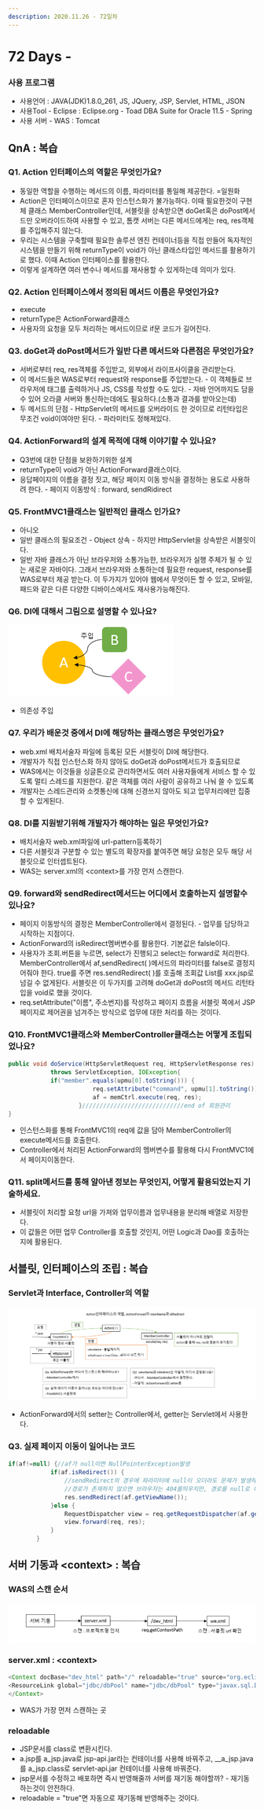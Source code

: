 ```yaml
---
description: 2020.11.26 - 72일차
---
```


# 72 Days -

### 사용 프로그램

* 사용언어 : JAVA\(JDK\)1.8.0\_261, JS, JQuery, JSP, Servlet, HTML, JSON
* 사용Tool  - Eclipse : Eclipse.org - Toad DBA Suite for Oracle 11.5 - Spring
* 사용 서버 - WAS : Tomcat

## QnA : 복습

### Q1. Action 인터페이스의 역할은 무엇인가요?

* 동일한 역할을 수행하는 메서드의 이름, 파라미터를 통일해 제공한다. =일원화
* Action은 인터페이스이므로 혼자 인스턴스화가 불가능하다. 이때 필요한것이 구현체 클래스 MemberController인데,  서블릿을 상속받으면 doGet혹은 doPost메서드만 오버라이드하여 사용할 수 있고,  톰캣 서버는 다른 메서드에게는 req, res객체를 주입해주지 않는다.
* 우리는 시스템을 구축할때 필요한 솔루션 엔진 컨테이너등을 직접 만들어 독자적인 시스템을 만들기 위해 returnType이 void가 아닌 클래스타입인 메서드를 활용하기로 했다.  이때 Action 인터페이스를 활용한다.
* 이렇게 설계하면 여러 변수나 메서드를 재사용할 수 있게하는데 의미가 있다.

### Q2. Action 인터페이스에서 정의된 메서드 이름은 무엇인가요?

* execute
* returnType은 ActionForward클래스
* 사용자의 요청을 모두 처리하는 메서드이므로 if문 코드가 길어진다.

### Q3. doGet과 doPost메서드가 일반 다른 메서드와 다른점은 무엇인가요?

* 서버로부터 req, res객체를 주입받고, 외부에서 라이프사이클을 관리받는다.
* 이 메서드들은 WAS로부터 request와 response를 주입받는다. - 이 객체들로 브라우저에 태그를 출력하거나 JS, CSS를 작성할 수도 있다. - 자바 언어까지도 담을 수 있어 오라클 서버와 통신하는데에도 필요하다.\(소통과 결과를 받아오는데\)
* 두 메서드의 단점 - HttpServlet의 메서드를 오버라이드 한 것이므로 리턴타입은 무조건 void이여야만 된다. - 파라미터도 정해져있다.

### Q4. ActionForward의 설계 목적에 대해 이야기할 수 있나요?

* Q3번에 대한 단점을 보완하기위한 설계
* returnType이 void가 아닌 ActionForward클래스이다.
* 응답페이지의 이름을 결정 짓고, 해당 페이지 이동 방식을 결정하는 용도로 사용하려 한다. - 페이지 이동방식 : forward, sendRidirect

### Q5. FrontMVC1클래스는 일반적인 클래스 인가요? 

* 아니오
* 일반 클래스의 필요조건 - Object 상속 - 하지만 HttpServlet을 상속받은 서블릿이다.
* 일반 자바 클래스가 아닌 브라우저와 소통가능한, 브라우저가 실행 주체가 될 수 있는 새로운 자바이다. 그래서 브라우저와 소통하는데 필요한 request, response를 WAS로부터 제공 받는다. 이 두가지가 있어야 웹에서 무엇이든 할 수 있고, 모바일, 패드와 같은 다른  다양한 디바이스에서도 재사용가능해진다.

### Q6. DI에 대해서 그림으로 설명할 수 있나요?

![Dependency Injection](../../.gitbook/assets/1%20%2877%29.png)

* 의존성 주입

### Q7. 우리가 배운것 중에서 DI에 해당하는 클래스명은 무엇인가요?

* web.xml 배치서술자 파일에 등록된 모든 서블릿이 DI에 해당한다.
* 개발자가 직접 인스턴스화 하지 않아도 doGet과 doPost메서드가 호출되므로
* WAS에서는 이것들을 싱글톤으로 관리하면서도 여러 사용자들에게 서비스 할 수 있도록 멀티 스레드를 지원한다. 같은 객체를 여러 사람이 공유하고 나눠 쓸 수 있도록
* 개발자는 스레드관리와 소켓통신에 대해 신경쓰지 않아도 되고 업무처리에만 집중할 수 있게된다.

### Q8. DI를 지원받기위해 개발자가 해야하는 일은 무엇인가요?

* 배치서술자 web.xml파일에 url-pattern등록하기
* 다른 서블릿과 구분할 수 있는 별도의 확장자를 붙여주면 해당 요청은 모두 해당 서블릿으로 인터셉트된다.
* WAS는 server.xml의 &lt;context&gt;를 가장 먼저 스캔한다.

### Q9. forward와 sendRedirect메서드는 어디에서 호출하는지 설명할수 있나요?

* 페이지 이동방식의 결정은 MemberController에서 결정된다. - 업무를 담당하고 시작하는 지점이다.
* ActionForward의 isRedirect멤버변수를 활용한다. 기본값은 falsle이다.
* 사용자가 조회.버튼을 누르면, select가 진행되고 select는 forward로 처리한다. MemberController에서 af,sendRedirect\( \)메서드의 파라미터를 false로 결정지어줘야 한다. true를 주면 res.sendRedirect\( \)를 호출해 조회값 List를 xxx.jsp로 넘길 수 없게된다. 서블릿은 이 두가지를 고려해 doGet과 doPost의 메서드 리턴타입을 void로 했을 것이다.
* req.setAttribute\("이름", 주소번지\)를 작성하고 페이지 흐름을 서블릿 쪽에서 JSP페이지로 제어권을 넘겨주는 방식으로 업무에 대한 처리를 하는 것이다.

### Q10. FrontMVC1클래스와 MemberController클래스는 어떻게 조립되었나요?

```java
public void doService(HttpServletRequest req, HttpServletResponse res) 
			throws ServletException, IOException{
			if("member".equals(upmu[0].toString())) {
						req.setAttribute("command", upmu[1].toString());//값 유지
						af = memCtrl.execute(req, res);
					}/////////////////////////////end of 회원관리	
}
```

* 인스턴스화를 통해 FrontMVC1의 req에 값을 담아 MemberController의 execute메서드를 호출한다.
* Controller에서 처리된 ActionForward의 멤버변수를 활용해 다시 FrontMVC1에서 페이지이동한다.

### Q11. split메서드를 통해 알아낸 정보는 무엇인지, 어떻게 활용되었는지 기술하세요.

* 서블릿이 처리할 요청 url을 가져와 업무이름과 업무내용을 분리해 배열로 저장한다.
* 이 값들은 어떤 업무 Controller를 호출할 것인지, 어떤 Logic과 Dao를 호출하는지에 활용된다.

## 서블릿, 인터페이스의 조립 : 복습

### Servlet과 Interface, Controller의 역할

![](../../.gitbook/assets/interface-.png)

* ActionForward에서의 setter는 Controller에서, getter는 Servlet에서 사용한다.

### Q3. 실제 페이지 이동이 일어나는 코드

```java
if(af!=null) {//af가 null이면 NullPointerException발생
			if(af.isRedirect()) {
				//sendRedirect의 경우에 파라미터에 null이 오더라도 문제가 발생하지 않는다.
				//경로가 존재하지 않으면 브라우저는 404를띄우지만, 경로를 null로 하면 흰 화면만 보여준다.
				res.sendRedirect(af.getViewName());
			}else {
				RequestDispatcher view = req.getRequestDispatcher(af.getViewName());
				view.forward(req, res);
			}
		}
```

## 서버 기동과 &lt;context&gt; : 복습

### WAS의 스캔 순서

![](../../.gitbook/assets/.png%20%2832%29.png)

### server.xml : &lt;context&gt;

```java
<Context docBase="dev_html" path="/" reloadable="true" source="org.eclipse.jst.jee.server:dev_html">
<ResourceLink global="jdbc/dbPool" name="jdbc/dbPool" type="javax.sql.DataSource"/>
</Context>
```

* WAS가 가장 먼저 스캔하는 곳

### reloadable 

* JSP문서를 class로 변환시킨다.
* a.jsp를 a\_jsp.java로 jsp-api.jar라는 컨테이너를 사용해 바꿔주고, __a\_jsp.java를 a\_jsp.class로 servlet-api.jar 컨테이너를 사용해 바꿔준다.
* jsp문서를 수정하고 배포하면 즉시 반영해줄까 서버를 재기동 해야할까? - 재기동하는것이 안전하다.
* reloadable = "true"면 자동으로 재기동해 반영해주는 것이다.

